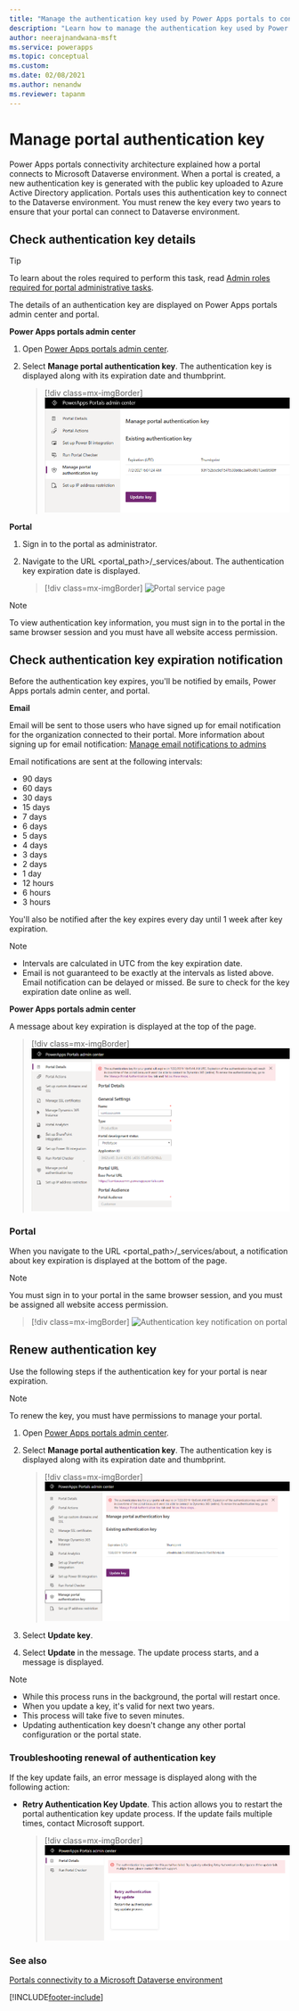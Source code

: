 ```yaml
---
title: "Manage the authentication key used by Power Apps portals to connect to Microsoft Dataverse environment. | MicrosoftDocs"
description: "Learn how to manage the authentication key used by Power Apps portals to connect to Microsoft Dataverse environment, check the key details, notifications and troubleshoot a failed renew attempt."
author: neerajnandwana-msft
ms.service: powerapps
ms.topic: conceptual
ms.custom: 
ms.date: 02/08/2021
ms.author: nenandw
ms.reviewer: tapanm
---
```


# Manage portal authentication key

Power Apps portals connectivity architecture explained how a portal connects to Microsoft Dataverse environment. When a portal is created, a new authentication key is generated with the public key uploaded to Azure Active Directory application. Portals uses this authentication key to connect to the Dataverse environment. You must renew the key every two years to ensure that your portal can connect to Dataverse environment.

## Check authentication key details

> [!TIP]
> To learn about the roles required to perform this task, read [Admin roles required for portal administrative tasks](portal-admin-roles.md).

The details of an authentication key are displayed on Power Apps portals admin center and portal.

**Power Apps portals admin center**

1. Open [Power Apps portals admin center](admin-overview.md).

2. Select **Manage portal authentication key**. The authentication key is displayed along with its expiration date and thumbprint.

   > [!div class=mx-imgBorder]
   > ![Authentication key details in Power Apps portals admin center](../media/manage-auth-key.png "Authentication key details in Power Apps portals admin center")

**Portal**

1. Sign in to the portal as administrator.

2. Navigate to the URL <portal_path>/_services/about. The authentication key expiration date is displayed. 

   > [!div class=mx-imgBorder]
   > ![Portal service page](../media/portal-services-page.png "Portal service page")

> [!NOTE]
> To view authentication key information, you must sign in to the portal in the same browser session and you must have all website access permission.

## Check authentication key expiration notification

Before the authentication key expires, you'll be notified by emails, Power Apps portals admin center, and portal.

**Email**

Email will be sent to those users who have signed up for email notification for the organization connected to their portal. More information about signing up for email notification: [Manage email notifications to admins](/dynamics365/customer-engagement/admin/manage-email-notifications)

Email notifications are sent at the following intervals: 
- 90 days 
- 60 days 
- 30 days 
- 15 days 
- 7 days 
- 6 days 
- 5 days 
- 4 days 
- 3 days 
- 2 days 
- 1 day 
- 12 hours 
- 6 hours 
- 3 hours

You'll also be notified after the key expires every day until 1 week after key expiration.

> [!NOTE]
> - Intervals are calculated in UTC from the key expiration date.
> - Email is not guaranteed to be exactly at the intervals as listed above. Email notification can be delayed or missed. Be sure to check for the key expiration date online as well.

**Power Apps portals admin center**

A message about key expiration is displayed at the top of the page.

> [!div class=mx-imgBorder]
> ![Authentication key notification in Power Apps portals admin center](../media/portal-admin-center-auth-notif.png "Authentication key notification in Power Apps portals admin center")

### Portal

When you navigate to the URL <portal_path>/_services/about, a notification about key expiration is displayed at the bottom of the page.

> [!NOTE]
> You must sign in to your portal in the same browser session, and you must be assigned all website access permission.

> [!div class=mx-imgBorder]
> ![Authentication key notification on portal](../media/portal-service-page-auth-notif.png "Authentication key notification on portal")

## Renew authentication key

Use the following steps if the authentication key for your portal is near expiration.

> [!NOTE]
> To renew the key, you must have permissions to manage your portal.

1. Open [Power Apps portals admin center](admin-overview.md).

2. Select **Manage portal authentication key**. The authentication key is displayed along with its expiration date and thumbprint.

    > [!div class=mx-imgBorder]
    > ![Manage portal authentication key](../media/manage-portal-auth-key.png "Manage portal authentication key")

3. Select **Update key**.

4. Select **Update** in the message. The update process starts, and a message is displayed.

> [!NOTE]
> - While this process runs in the background, the portal will restart once.
> - When you update a key, it's valid for next two years.
> - This process will take five to seven minutes.
> - Updating authentication key doesn't change any other portal configuration or the portal state.

### Troubleshooting renewal of authentication key

If the key update fails, an error message is displayed along with the following action:

- **Retry Authentication Key Update**. This action allows you to restart the portal authentication key update process. If the update fails multiple times, contact Microsoft support.

    > [!div class=mx-imgBorder]
    > ![Retry portal authentication key update](../media/retry-auth-key-update.png "Retry portal authentication key update")

### See also

[Portals connectivity to a Microsoft Dataverse environment](connectivity.md)


[!INCLUDE[footer-include](../../../includes/footer-banner.md)]